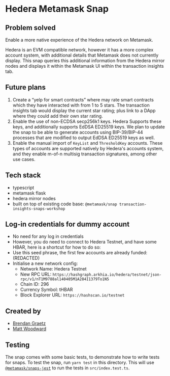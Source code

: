 # Hedera Metamask Snap

## Problem solved

Enable a more native experience of the Hedera network on Metamask.

Hedera is an EVM compatible network, however it has a more complex account system, with additional details that Metamask does not currently display. This snap queries this additional information from the Hedera mirror nodes and displays it within the Metamask UI within the transaction insights tab.

## Future plans

1. Create a “yelp for smart contracts” where may rate smart contracts which they have interacted with from 1 to 5 stars. The transaction insights tab would display the current star rating; plus link to a DApp where they could add their own star rating.
2. Enable the use of non-ECDSA secp256k1 keys. Hedera Supports these keys, and additionally supports EdDSA ED25519 keys. We plan to update the snap to be able to generate accounts using BIP-39/BIP-44 processes that are modified to output EdDSA ED25519 keys as well.
3. Enable the manual import of `KeyList` and `ThresholdKey` accounts. These types of accounts are supported natively by Hedera's accounts system, and they enable m-of-n multisig transaction signatures, among other use cases.

## Tech stack

- typescript
- metamask flask
- hedera mirror nodes
- built on top of existing code base: `@metamask/snap transaction-insights-snaps-workshop`

## Log-in credentials for dummy account

- No need for any log in credentials
- However, you do need to connect to Hedera Testnet, and have some HBAR, here is a shortcut for how to do so:
- Use this seed phrase, the first few accounts are already funded: (REDACTED)
- Initialise a new network config:
  - Network Name: Hedera Testnet
  - New RPC URL: `https://hashgraph.arkhia.io/hedera/testnet/json-rpc/v1/nT1M9788al140405M1A284I1379To1N5`
  - Chain ID: 296
  - Currency Symbol: tHBAR
  - Block Explorer URL: `https://hashscan.io/testnet`

## Created by

- [Brendan Graetz](https://github.com/bguiz)
- [Matt Woodward](https://github.com/woodwardmatt)

## Testing

The snap comes with some basic tests, to demonstrate how to write tests for
snaps. To test the snap, run `yarn test` in this directory. This will use
[`@metamask/snaps-jest`](https://github.com/MetaMask/snaps/tree/main/packages/snaps-jest)
to run the tests in `src/index.test.ts`.
